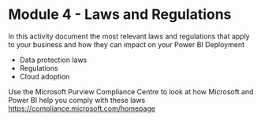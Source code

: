 # Module 4 - Laws and Regulations

In this activity document the most relevant laws and regulations that apply to your business and how they can impact on your Power BI Deployment

- Data protection laws
- Regulations
- Cloud adoption 

Use the Microsoft Purview Compliance Centre to look at how Microsoft and Power BI help you comply with these laws https://compliance.microsoft.com/homepage
